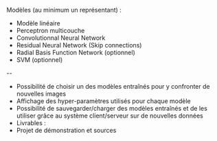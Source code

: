 Modèles (au minimum un représentant) : 
- Modèle linéaire
- Perceptron multicouche
- Convolutionnal Neural Network
- Residual Neural Network (Skip connections)
- Radial Basis Function Network (optionnel)
- SVM  (optionnel)

--
- Possibilité de choisir un des modèles entraînés pour y confronter de nouvelles images
- Affichage des hyper-paramètres utilisés pour chaque modèle
- Possibilité de sauvegarder/charger des modèles entraînés et de les utiliser grâce au système client/serveur sur de nouvelles données
- Livrables :
- Projet de démonstration et sources